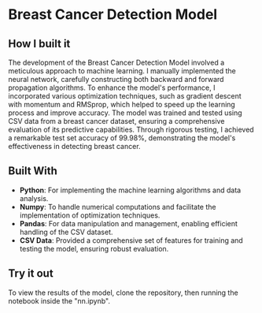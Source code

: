 # Breast Cancer Detection Model

## How I built it
The development of the Breast Cancer Detection Model involved a meticulous approach to machine learning. I manually implemented the neural network, carefully constructing both backward and forward propagation algorithms. To enhance the model's performance, I incorporated various optimization techniques, such as gradient descent with momentum and RMSprop, which helped to speed up the learning process and improve accuracy. The model was trained and tested using CSV data from a breast cancer dataset, ensuring a comprehensive evaluation of its predictive capabilities. Through rigorous testing, I achieved a remarkable test set accuracy of 99.98%, demonstrating the model's effectiveness in detecting breast cancer.

## Built With
- **Python**: For implementing the machine learning algorithms and data analysis.
- **Numpy**: To handle numerical computations and facilitate the implementation of optimization techniques.
- **Pandas**: For data manipulation and management, enabling efficient handling of the CSV dataset.
- **CSV Data**: Provided a comprehensive set of features for training and testing the model, ensuring robust evaluation.

## Try it out
To view the results of the model, clone the repository, then running the notebook inside the "nn.ipynb".
